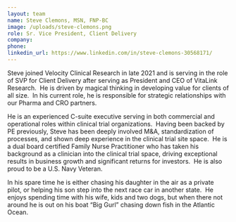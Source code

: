 ```yaml
---
layout: team
name: Steve Clemons, MSN, FNP-BC
image: /uploads/steve-clemons.png
role: Sr. Vice President, Client Delivery
company:
phone:
linkedin_url: https://www.linkedin.com/in/steve-clemons-30568171/
---
```


Steve joined Velocity Clinical Research in late 2021 and is serving in the role of SVP for Client Delivery after serving as President and CEO of VitaLink Research. &nbsp;He is driven by magical thinking in developing value for clients of all size. &nbsp;In his current role, he is responsible for strategic relationships with our Pharma and CRO partners.

He is an experienced C-suite executive serving in both commercial and operational roles within clinical trial organizations. &nbsp;Having been backed by PE previously, Steve has been deeply involved M&A, standardization of processes, and shown deep experience in the clinical trial site space. &nbsp;He is a dual board certified Family Nurse Practitioner who has taken his background as a clinician into the clinical trial space, driving exceptional results in business growth and significant returns for investors. &nbsp;He is also proud to be a U.S. Navy Veteran.

In his spare time he is either chasing his daughter in the air as a private pilot, or helping his son step into the next race car in another state. &nbsp;He enjoys spending time with his wife, kids and two dogs, but when there not around he is out on his boat “Big Gurl” chasing down fish in the Atlantic Ocean.&nbsp;
